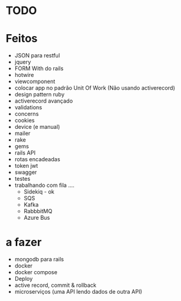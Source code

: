 # TODO

# Feitos
- JSON para restful
- jquery
- FORM With do rails
- hotwire
- viewcomponent
- colocar app no padrão Unit Of Work (Não usando activerecord)
- design pattern ruby
- activerecord avançado
- validations
- concerns
- cookies
- device (e manual)
- mailer
- rake
- gems
- rails API
- rotas encadeadas
- token jwt
- swagger
- testes
- trabalhando com fila .... 
  - Sidekiq - ok
  - SQS
  - Kafka
  - RabbbitMQ
  - Azure Bus

# a fazer
- mongodb para rails
- docker
- docker compose
- Deploy
- active record, commit & rollback
- microserviços (uma API lendo dados de outra API)

